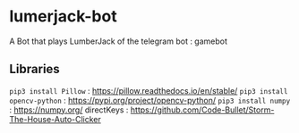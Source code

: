 # lumerjack-bot
A Bot that plays LumberJack of the telegram bot : gamebot



## Libraries 

``` pip3 install Pillow ``` : https://pillow.readthedocs.io/en/stable/
``` pip3 install opencv-python ``` : https://pypi.org/project/opencv-python/
``` pip3 install numpy ``` : https://numpy.org/
directKeys : https://github.com/Code-Bullet/Storm-The-House-Auto-Clicker